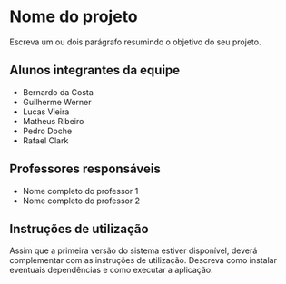 # Nome do projeto

Escreva um ou dois  parágrafo resumindo o objetivo do seu projeto.

## Alunos integrantes da equipe

* Bernardo da Costa
* Guilherme Werner
* Lucas Vieira
* Matheus Ribeiro
* Pedro Doche
* Rafael Clark

## Professores responsáveis

* Nome completo do professor 1
* Nome completo do professor 2

## Instruções de utilização

Assim que a primeira versão do sistema estiver disponível, deverá complementar com as instruções de utilização. Descreva como instalar eventuais dependências e como executar a aplicação.
